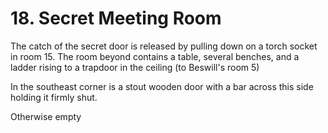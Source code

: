 # 18. Secret Meeting Room

The catch of the secret door is released by pulling down on a torch socket in room
15. The room beyond contains a table, several benches, and a ladder rising to a trapdoor
in the ceiling (to Beswill's room 5)

In the southeast corner is a stout wooden door with a bar across this side holding
it firmly shut.  

Otherwise empty

